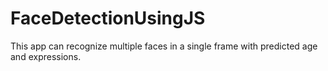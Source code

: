 # FaceDetectionUsingJS
This app can recognize multiple faces in a single frame with predicted age and expressions.
